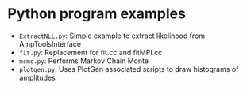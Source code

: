 # Python program examples

- `ExtractNLL.py`: Simple example to extract likelihood from AmpToolsInterface
- `fit.py`: Replacement for fit.cc and fitMPI.cc
- `mcmc.py`: Performs Markov Chain Monte
- `plotgen.py`: Uses PlotGen associated scripts to draw histograms of amplitudes
